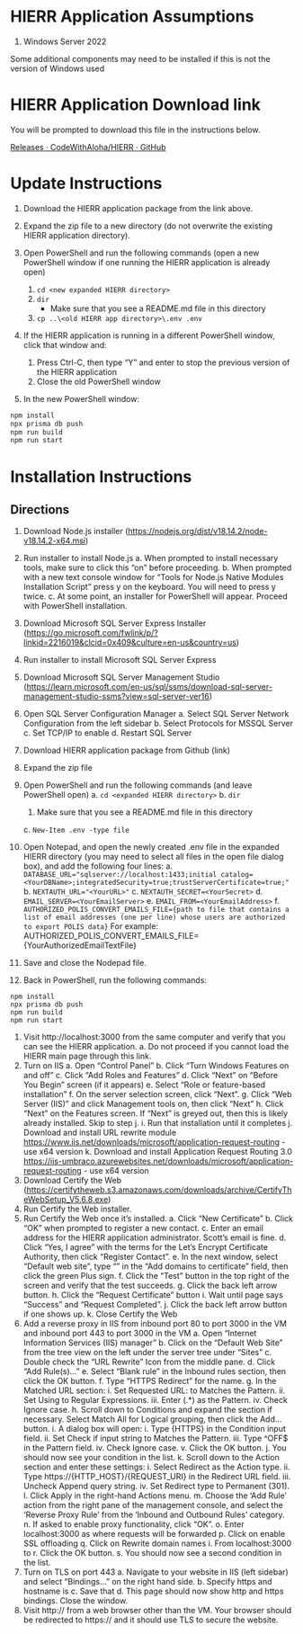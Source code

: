# HIERR Application Assumptions
1. Windows Server 2022

Some additional components may need to be installed if this is not the version of Windows used

# HIERR Application Download link
You will be prompted to download this file in the instructions below.

[Releases · CodeWithAloha/HIERR · GitHub](https://github.com/CodeWithAloha/HIERR/releases)

# Update Instructions
1. Download the HIERR application package from the link above.
2. Expand the zip file to a new directory (do not overwrite the existing HIERR application directory).
3. Open PowerShell and run the following commands (open a new PowerShell window if one running the HIERR application is already open)
     1. `cd <new expanded HIERR directory>`
     1. `dir`
         * Make sure that you see a README.md file in this directory
     1. `cp ..\<old HIERR app directory>\.env .env`

4. If the HIERR application is running in a different PowerShell window, click that window and:
     1.  Press Ctrl-C, then type “Y” and enter to stop the previous version of the HIERR application
     2.  Close the old PowerShell window
5. In the new PowerShell window:

```bash
npm install
npx prisma db push
npm run build
npm run start
```

# Installation Instructions
## Directions
1. Download Node.js installer (https://nodejs.org/dist/v18.14.2/node-v18.14.2-x64.msi)
2. Run installer to install Node.js
    a. When prompted to install necessary tools, make sure to click this “on” before proceeding.
    b. When prompted with a new text console window for “Tools for Node.js Native Modules Installation Script” press y on the keyboard. You will need to press y twice.
    c. At some point, an installer for PowerShell will appear. Proceed with PowerShell installation.
3. Download Microsoft SQL Server Express Installer (https://go.microsoft.com/fwlink/p/?linkid=2216019&clcid=0x409&culture=en-us&country=us)
4. Run installer to install Microsoft SQL Server Express
5. Download Microsoft SQL Server Management Studio (https://learn.microsoft.com/en-us/sql/ssms/download-sql-server-management-studio-ssms?view=sql-server-ver16)
6. Open SQL Server Configuration Manager
    a. Select SQL Server Network Configuration from the left sidebar
    b. Select Protocols for MSSQL Server
    c. Set TCP/IP to enable
    d. Restart SQL Server
7. Download HIERR application package from Github (link)
8. Expand the zip file
9. Open PowerShell and run the following commands (and leave PowerShell open)
    a. `cd <expanded HIERR directory>`
    b. `dir`
      1. Make sure that you see a README.md file in this directory
    
    c. `New-Item .env -type file`
10. Open Notepad, and open the newly created .env file in the expanded HIERR directory (you may need to select all files in the open file dialog box), and add the following four lines:
    a. `DATABASE_URL="sqlserver://localhost:1433;initial catalog=<YourDBName>;integratedSecurity=true;trustServerCertificate=true;"`
    b. `NEXTAUTH_URL="<YourURL>"`
    c. `NEXTAUTH_SECRET=<YourSecret>`
    d. `EMAIL_SERVER=<YourEmailServer>`
    e. `EMAIL_FROM=<YourEmailAddress>`
    f. `AUTHORIZED_POLIS_CONVERT_EMAILS_FILE={path to file that contains a list of email addresses (one per line) whose users are authorized to export POLIS data}`
      For example: AUTHORIZED_POLIS_CONVERT_EMAILS_FILE={YourAuthorizedEmailTextFile}
11.  Save and close the Nodepad file.
12.  Back in PowerShell, run the following commands:
``` 
npm install
npx prisma db push
npm run build
npm run start
```
1.   Visit http://localhost:3000 from the same computer and verify that you can see the HIERR application.
  a. Do not proceed if you cannot load the HIERR main page through this link.
1.   Turn on IIS
  a. Open “Control Panel”
  b. Click “Turn Windows Features on and off”
  c. Click “Add Roles and Features”
  d. Click “Next” on “Before You Begin” screen (if it appears)
  e. Select “Role or feature-based installation”
  f. On the server selection screen, click “Next”.
  g. Click “Web Server (IIS)” and click Management tools on, then click “Next”
  h. Click “Next” on the Features screen. If “Next” is greyed out, then this is likely already installed. Skip to step j.
  i. Run that installation until it completes 
  j. Download and install URL rewrite module https://www.iis.net/downloads/microsoft/application-request-routing - use x64 version
  k. Download and install Application Request Routing 3.0 https://iis-umbraco.azurewebsites.net/downloads/microsoft/application-request-routing - use x64 version
1.   Download Certify the Web (https://certifytheweb.s3.amazonaws.com/downloads/archive/CertifyTheWebSetup_V5.6.8.exe)
2.   Run Certify the Web installer.
3.   Run Certify the Web once it’s installed.
  a. Click “New Certificate”
  b. Click “OK” when prompted to register a new contact.
  c. Enter an email address for the HIERR application administrator. Scott’s email is fine.
  d. Click “Yes, I agree” with the terms for the Let’s Encrypt Certificate Authority, then click “Register Contact”.
  e. In the next window, select “Default web site”, type “<YourDomain>” in the “Add domains to certificate” field, then click the green Plus sign.
  f. Click the “Test” button in the top right of the screen and verify that the test succeeds.
  g. Click the back left arrow button.
  h. Click the “Request Certificate” button
  i. Wait until page says “Success” and “Request Completed”.
  j. Click the back left arrow button if one shows up.
  k. Close Certify the Web
1.   Add a reverse proxy in IIS from inbound port 80 to port 3000 in the VM and inbound port 443 to port 3000 in the VM
  a. Open “Internet Information Services (IIS) manager”
  b. Click on the “Default Web Site” from the tree view on the left under the server tree under “Sites”
  c. Double check the “URL Rewrite” Icon from the middle pane.
  d. Click “Add Rule(s)…”
  e. Select “Blank rule” in the Inbound rules section, then click the OK button.
  f. Type “HTTPS Redirect” for the name.
  g. In the Matched URL section:
      i. Set Requested URL: to Matches the Pattern.
     ii. Set Using to Regular Expressions.
    iii. Enter (.*) as the Pattern.
     iv. Check Ignore case.
  h. Scroll down to Conditions and expand the section if necessary. Select Match All for Logical grouping, then click the Add… button.
  i. A dialog box will open:
      i. Type {HTTPS} in the Condition input field.
     ii. Set Check if input string to Matches the Pattern.
    iii. Type ^OFF$ in the Pattern field.
     iv. Check Ignore case.
      v. Click the OK button.
  j. You should now see your condition in the list.
  k. Scroll down to the Action section and enter these settings:
      i. Select Redirect as the Action type.
     ii. Type https://{HTTP_HOST}/{REQUEST_URI} in the Redirect URL field.
    iii. Uncheck Append query string.
     iv. Set Redirect type to Permanent (301).
  l. Click Apply in the right-hand Actions menu.
  m. Choose the ‘Add Rule’ action from the right pane of the management console, and select the ‘Reverse Proxy Rule’ from the ‘Inbound and Outbound Rules’ category.
  n. If asked to enable proxy functionality, click “OK”.
  o. Enter localhost:3000 as where requests will be forwarded
  p. Click on enable SSL offloading
  q. Click on Rewrite domain names
      i. From localhost:3000 to <YourDomain>
  r. Click the OK button.
  s. You should now see a second condition in the list.
1.   Turn on TLS on port 443
  a. Navigate to your website in IIS (left sidebar) and select “Bindings…” on the right hand side.
  b. Specify https and hostname is <YourDomain>
  c. Save that
  d. This page should now show http and https bindings. Close the window.
1.   Visit http://<YourDomain> from a web browser other than the VM. Your browser should be redirected to https://<YourDomain> and it should use TLS to secure the website.
